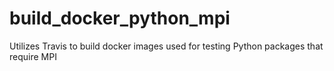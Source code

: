# build_docker_python_mpi
Utilizes Travis to build docker images used for testing Python packages that require MPI
